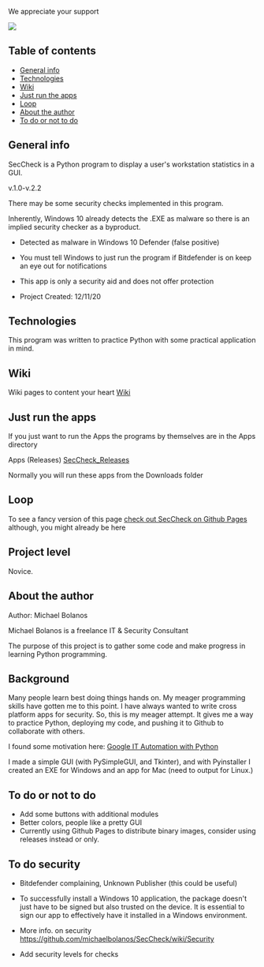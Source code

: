 We appreciate your support

<a href="https://paypal.me/offthegridit">
    <img src="https://img.shields.io/badge/$-donate-ff69b4.svg?maxAge=2592000&amp;style=flat">
  </a>


## Table of contents
* [General info](#general-info)
* [Technologies](#technologies)
* [Wiki](#wiki)
* [Just run the apps](#just-run-the-apps)
* [Loop](#Loop)
* [About the author](#about-the-author)
* [To do or not to do](#to-do-or-not-to-do)

## General info
SecCheck is a Python program to display a user's workstation statistics in a GUI.

v.1.0-v.2.2

There may be some security checks implemented in this program.

Inherently, Windows 10 already detects the .EXE as malware so there is an implied security checker as a byproduct.

- Detected as malware in Windows 10 Defender (false positive)
- You must tell Windows to just run the program if Bitdefender is on keep an eye out for notifications
- This app is only a security aid and does not offer protection


- Project Created:  12/11/20


## Technologies
This program was written to practice Python with some practical application in mind.


## Wiki

Wiki pages to content your heart
[Wiki](https://github.com/michaelbolanos/SecCheck/wiki)



## Just run the apps
If you just want to run the Apps the programs by themselves are in the Apps directory

Apps (Releases)
[SecCheck_Releases](https://github.com/michaelbolanos/SecCheck/releases)

Normally you will run these apps from the Downloads folder

## Loop
To see a fancy version of this page
[check out SecCheck on Github Pages](https://michaelbolanos.github.io/SecCheck/) although, you might already be here

## Project level 

Novice.

## About the author


Author:   Michael Bolanos

Michael Bolanos is a freelance IT & Security Consultant

The purpose of this project is to gather some code and make progress in learning Python programming.

## Background

Many people learn best doing things hands on.  My meager programming skills have gotten me to this point.  I have always wanted to write cross platform apps for security. So, this is my meager attempt.  It gives me a way to practice Python, deploying my code, and pushing it to Github to collaborate with others.

I found some motivation here:  [Google IT Automation with Python](https://www.coursera.org/professional-certificates/google-it-automation)

I made a simple GUI (with PySimpleGUI, and Tkinter), and with Pyinstaller I created an EXE for Windows and an app for Mac (need to output for Linux.)

## To do or not to do

- Add some buttons with additional modules
- Better colors, people like a pretty GUI
- Currently using Github Pages to distribute binary images, consider using releases instead or only.

## To do security
- Bitdefender complaining, Unknown Publisher (this could be useful)

- To successfully install a Windows 10 application, the package doesn't just have to be signed but also trusted on the device.  It is essential to sign our app to effectively have it installed in a Windows environment.
- More info. on security https://github.com/michaelbolanos/SecCheck/wiki/Security
- Add security levels for checks

